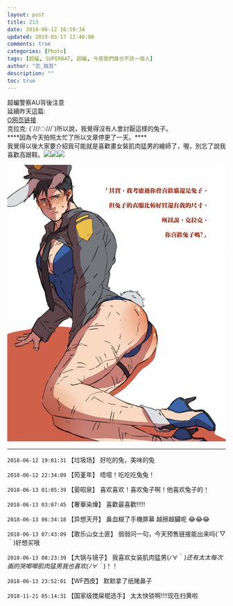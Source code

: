 ```yaml
---
layout: post
title: 213
date: 2018-06-12 16:59:34
updated: 2019-03-17 12:46:00
comments: true
categories: [Photo]
tags: [超蝠, SUPERBAT, 超蝙, 今夜我們誰也不該一個人]
author: "恋_独哲"
description: ""
toc: true
---
```


<p dir="ltr"  >超蝙警察AU背後注意<br />延續昨天這篇:<br /><a rel="nofollow" href="http://t.cn/RBIuo4F" target="_blank"  >O网页链接</a><br />克拉克:&nbsp;(&acute;///☁///`)所以說，我覺得沒有人會討厭這樣的兔子。<br />****因為今天拍照太忙了所以文章停更了一天。****<br />我覺得以後大家要介紹我可能就是喜歡畫女裝肌肉猛男的繪師了，喔，別忘了說我喜歡高跟鞋。<img src="https://img.t.sinajs.cn/t4/appstyle/expression/ext/normal/22/2018new_erha_org.png"  style="max-width:500px;"  /><img src="https://img.t.sinajs.cn/t4/appstyle/expression/ext/normal/22/2018new_erha_org.png"  style="max-width:500px;"  /><img src="https://img.t.sinajs.cn/t4/appstyle/expression/ext/normal/22/2018new_erha_org.png"  style="max-width:500px;"  />&nbsp;</p>

![](https://raw.githubusercontent.com/alicewish/maple50821/master/img_YW5MWVN1NEpoZFhVRG43bDBDeWJUWHR0OEN1K1E5bUR5SmF6a201U2laY0FXM2x2eHdEZGFnPT0.jpg)

---

`2018-06-12 19:01:31` 【垃圾场】 好吃的兔，美味的兔

`2018-06-12 22:34:09` 【筠堇年】 唔噫！吃吃吃兔兔！

`2018-06-13 01:05:39` 【晏昭泉】 喜欢喜欢！喜欢兔子啊！他喜欢兔子的！

`2018-06-13 03:07:45` 【奢華染燁】 喜歡最喜歡!!!!!

`2018-06-13 06:34:18` 【异想天开】 鼻血糊了手機屏幕 越擦越臟呢 😂😂😂

`2018-06-13 07:43:09` 【歌乐山女土匪】 弱弱问一句，今天预售链接能出来吗(´▽｀)好想买哦

`2018-06-13 08:23:39` 【大锅与镜子】 我喜欢女装肌肉猛男(ﾉ∀｀*)还有太太每次画的哭唧唧肌肉猛男我也喜欢(ﾉ∀｀*)！！

`2018-06-13 23:52:01` 【WF西皮】 默默拿了纸赌鼻子

`2018-11-21 05:14:31` 【国家级搅屎棍选手】 太太快锁啊!!!!现在扫黄啦
